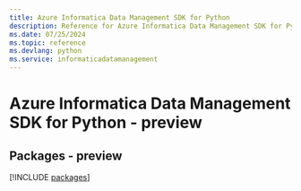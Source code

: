 ```yaml
---
title: Azure Informatica Data Management SDK for Python
description: Reference for Azure Informatica Data Management SDK for Python
ms.date: 07/25/2024
ms.topic: reference
ms.devlang: python
ms.service: informaticadatamanagement
---
```

# Azure Informatica Data Management SDK for Python - preview
## Packages - preview
[!INCLUDE [packages](informatica-data-management-index.md)]